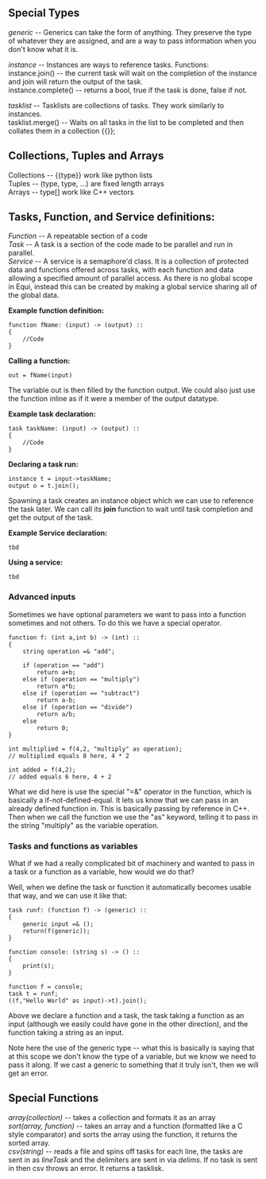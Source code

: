## Special Types
*generic* -- Generics can take the form of anything. They preserve the type of whatever they are assigned, and are a way to pass information when you don't know what it is.  

*instance* -- Instances are ways to reference tasks.
Functions:  
instance.join() -- the current task will wait on the completion of the instance and join will return the output of the task.  
instance.complete() -- returns a bool, true if the task is done, false if not.

*tasklist* -- Tasklists are collections of tasks. They work similarly to instances.  
tasklist.merge() -- Waits on all tasks in the list to be completed and then collates them in a collection {{}};  

## Collections, Tuples and Arrays
Collections -- {{type}} work like python lists  
Tuples -- (type, type, ...) are fixed length arrays  
Arrays -- type[] work like C++ vectors  

## Tasks, Function, and Service definitions:  
*Function* -- A repeatable section of a code  
*Task* -- A task is a section of the code made to be parallel and run in parallel.  
*Service* -- A service is a semaphore'd class. It is a collection of protected data and functions offered across tasks, with each function and data allowing a specified amount of parallel access. As there is no global scope in Equi, instead this can be created by making a global service sharing all of the global data.  
  
**Example function definition:**  
```
function fName: (input) -> (output) ::  
{  
	//Code  
}  
```
  
**Calling a function:**  
```
out = fName(input)  
```
The variable out is then filled by the function output. We could also just use the function inline as if it were a member of the output datatype.  
  
**Example task declaration:**  
```
task taskName: (input) -> (output) ::  
{  
	//Code  
}  
```
**Declaring a task run:**  
```
instance t = input->taskName;  
output o = t.join();
```
Spawning a task creates an instance object which we can use to reference the task later. We can call its **join** function to wait until task completion and get the output of the task.

**Example Service declaration:**  
```
tbd
```
**Using a service:**  
```
tbd
```

### Advanced inputs
Sometimes we have optional parameters we want to pass into a function sometimes and not others. To do this we have a special operator.
```
function f: (int a,int b) -> (int) ::
{
	string operation =& "add";

	if (operation == "add")
		return a+b;
	else if (operation == "multiply")
		return a*b;
	else if (operation == "subtract")
		return a-b;
	else if (operation == "divide")
		return a/b;
	else
		return 0;
}

int multiplied = f(4,2, "multiply" as operation);
// multiplied equals 8 here, 4 * 2

int added = f(4,2);
// added equals 6 here, 4 + 2
```

What we did here is use the special "=&" operator in the function, which is basically a if-not-defined-equal. It lets us know that we can pass in an already defined function in. This is basically passing by reference in C++. Then when we call the function we use the "as" keyword, telling it to pass in the string "multiply" as the variable operation.

### Tasks and functions as variables
What if we had a really complicated bit of machinery and wanted to pass in a task or a function as a variable, how would we do that?

Well, when we define the task or function it automatically becomes usable that way, and we can use it like that:
```
task runf: (function f) -> (generic) ::
{
	generic input =& ();
	return(f(generic));
}

function console: (string s) -> () ::
{
	print(s);
}

function f = console;
task t = runf;
((f,"Hello World" as input)->t).join();
```
Above we declare a function and a task, the task taking a function as an input (although we easily could have gone in the other direction), and the function taking a string as an input.

Note here the use of the generic type -- what this is basically is saying that at this scope we don't know the type of a variable, but we know we need to pass it along. If we cast a generic to something that it truly isn't, then we will get an error.

## Special Functions
*array(collection)* -- takes a collection and formats it as an array  
*sort(array, function)* -- takes an array and a function (formatted like a C style comparator) and sorts the array using the function, it returns the sorted array.  
*csv(string)* -- reads a file and spins off tasks for each line, the tasks are sent in as *lineTask* and the delimiters are sent in via *delims*. If no task is sent in then csv throws an error. It returns a tasklisk.

